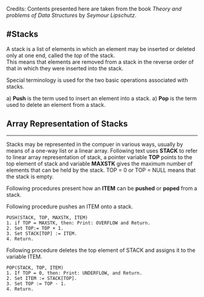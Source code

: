 Credits: Contents presented here are taken from the book *Theory and problems of Data Structures* by *Seymour Lipschutz*.

#Stacks
---
A stack is a list of elements in which an element may be inserted or deleted only at one end, called the *top* of the stack.  
This means that elements are removed from a stack in the reverse order of that in which they were inserted into the stack.  

Special terminology is used for the two basic operations associated with stacks.

a) **Push** is the term used to insert an element into a stack.
a) **Pop** is the term used to delete an element from a stack.

## Array Representation of Stacks
---
Stacks may be represented in the compuer in various ways, usually by means of a one-way list or a linear array. Following text uses **STACK** to refer to linear array representation of stack, a pointer variable **TOP** points to the top element of stack and variable **MAXSTK** gives the maximum number of elements that can be held by the stack. TOP = 0 or TOP = NULL means that the stack is empty.

Following procedures present how an **ITEM** can be **pushed** or **poped** from a stack.

Following procedure pushes an ITEM onto a stack.

```
PUSH(STACK, TOP, MAXSTK, ITEM)  
1. if TOP = MAXSTK, then: Print: OVERFLOW and Return.
2. Set TOP:= TOP + 1.
3. Set STACK[TOP] := ITEM.
4. Return.
```
Following procedure deletes the top element of STACK and assigns it to the variable ITEM.  

```
POP(STACK, TOP, ITEM)  
1. If TOP = 0, then: Print: UNDERFLOW, and Return.
2. Set ITEM := STACK[TOP].
3. Set TOP := TOP - 1.
4. Return.
```

